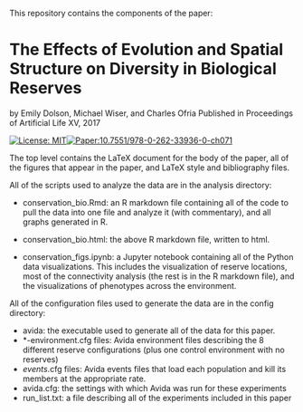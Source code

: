 This repository contains the components of the paper:

# The Effects of Evolution and Spatial Structure on Diversity in Biological Reserves
by Emily Dolson, Michael Wiser, and Charles Ofria
Published in Proceedings of Artificial Life XV, 2017

[![License: MIT](https://img.shields.io/badge/License-MIT-blue.svg)](https://opensource.org/licenses/MIT)[![Paper:10.7551/978-0-262-33936-0-ch071](https://img.shields.io/badge/DOI-10.7551/978&#8208;0&#8208;262&#8208;33936&#8208;0&#8208;ch071&#8208;yellow.svg)](http://dx.doi.org/10.7551/978-0-262-33936-0-ch071)

The top level contains the LaTeX document for the body of the paper, all of the
figures that appear in the paper, and LaTeX style and bibliography files.

All of the scripts used to analyze the data are in the analysis directory:
- conservation_bio.Rmd: an R markdown file containing all of the code to pull
  the data into one file and analyze it (with commentary), and all graphs
  generated in R.

- conservation_bio.html: the above R markdown file, written to html.

- conservation_figs.ipynb: a Jupyter notebook containing all of the Python
  data visualizations. This includes the visualization of reserve locations,
  most of the connectivity analysis (the rest is in the R markdown file), and
  the visualizations of phenotypes across the environment.

All of the configuration files used to generate the data are in the config
directory:
- avida: the executable
  used to generate all of the data for this paper.
- *-environment.cfg files: Avida environment files describing the 8 different
  reserve configurations (plus one control environment with no reserves)
- *events*.cfg files: Avida events files that load each population and kill its
  members at the appropriate rate.
- avida.cfg: the settings with which Avida was run for these experiments
- run_list.txt: a file describing all of the experiments included in this paper
